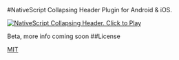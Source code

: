#NativeScript Collapsing Header Plugin for Android & iOS.

[![NativeScript Collapsing Header. Click to Play](https://img.youtube.com/vi/4grgEuX9mLQ/0.jpg)](https://www.youtube.com/embed/4grgEuX9mLQ)

Beta, more info coming soon
##License

[MIT](/LICENSE)
